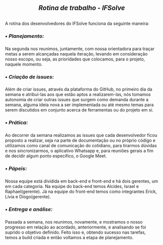 <div align="center">

## _Rotina de trabalho - IFSolve_  <h2>

</div>

A rotina dos desenvolvedores do IFSolve funciona da seguinte maneira:

### _• Planejamento:_  <h3>
Na segunda nos reunimos, juntamente, com nossa orientadora para traçar metas a serem alcançadas naquela iteração, levando em consideração nosso escopo, ou seja, as prioridades que colocamos, para o projeto, naquele momento.

### _• Criação de issues:_ <h3>
Além de criar issues, através da plataforma do GitHub, no primeiro dia da semana e atribuí-las aos que estão aptos a realizarem-las, nós tomamos autonomia de criar outras issues que surgem como demanda durante a semana, alguma ideia nova a ser implementada ou até mesmo temas para serem discutidos em conjunto acerca de ferramentas ou do projeto em si.

### _• Prática:_ <h3>
Ao decorrer da semana realizamos as issues que cada desenvolvedor ficou proposto a realizar, seja na parte de documentação  ou no próprio código e utilizamos como canal de comunicação do cotidiano, para tirarmos dúvidas e nos sincronizarmos, o aplicativo Whatsapp e, para reuniões gerais a fim de decidir algum ponto específico, o Google Meet.

### _• Pápeis:_ <h3>
Nossa equipe está dividida em back-end e front-end e há dois gerentes, um em cada categoria. Na equipe do back-end temos Alcides, Israel e Raphael(gerente). Já na equipe do front-end temos como integrantes Erick, Lívia e Diogo(gerente).

### _• Entrega e análise:_  <h3>
Passada a semana, nos reunimos, novamente, e mostramos o nosso progresso em relação ao acordado, anteriormente, e analisando se foi suprido o objetivo definido. Feito isso e, obtendo sucesso nas tarefas, temos a build criada e então voltamos a etapa de planejamento.
